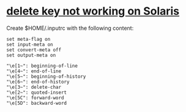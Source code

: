 # [delete key not working on Solaris](http://www.freebsdwiki.net/index.php/Bash,_fixing_delete_key_behavior)


Create $HOME/.inputrc with the following content:


    set meta-flag on
    set input-meta on
    set convert-meta off
    set output-meta on

    "\e[1~": beginning-of-line
    "\e[4~": end-of-line
    "\e[5~": beginning-of-history
    "\e[6~": end-of-history
    "\e[3~": delete-char
    "\e[2~": quoted-insert
    "\e[5C": forward-word
    "\e[5D": backward-word
